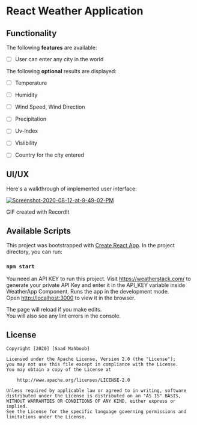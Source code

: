 # React Weather Application 

## Functionality

The following **features** are available:

* [ ] User can enter any city in the world

The following **optional** results are displayed:

* [ ] Temperature
* [ ] Humidity
* [ ] Wind Speed, Wind Direction
* [ ] Precipitation
* [ ] Uv-Index
* [ ] Visiibility
* [ ] Country for the city entered


## UI/UX

Here's a walkthrough of implemented user interface:

<a href="https://ibb.co/NnpNBW9"><img src="https://i.ibb.co/k60DCq4/Screenshot-2020-08-12-at-9-49-02-PM.png" alt="Screenshot-2020-08-12-at-9-49-02-PM" border="0"></a>

GIF created with RecordIt

## Available Scripts

This project was bootstrapped with [Create React App](https://github.com/facebook/create-react-app).
In the project directory, you can run:

### `npm start`

You need an API KEY to run this project.
Visit https://weatherstack.com/ to generate your private API Key and enter it in the API_KEY variable inside WeatherApp Component.
Runs the app in the development mode.<br />
Open [http://localhost:3000](http://localhost:3000) to view it in the browser.

The page will reload if you make edits.<br />
You will also see any lint errors in the console.


## License

    Copyright [2020] [Saad Mahboob]

    Licensed under the Apache License, Version 2.0 (the "License");
    you may not use this file except in compliance with the License.
    You may obtain a copy of the License at

        http://www.apache.org/licenses/LICENSE-2.0

    Unless required by applicable law or agreed to in writing, software
    distributed under the License is distributed on an "AS IS" BASIS,
    WITHOUT WARRANTIES OR CONDITIONS OF ANY KIND, either express or implied.
    See the License for the specific language governing permissions and
    limitations under the License.
